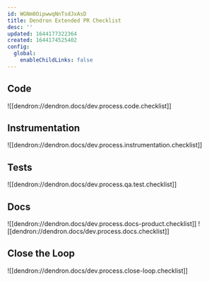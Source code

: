 ```yaml
---
id: WGNm0OipwwqNnTsdJxAsD
title: Dendron Extended PR Checklist
desc: ''
updated: 1644177322364
created: 1644174525402
config:
  global:
    enableChildLinks: false
---
```


## Code
![[dendron://dendron.docs/dev.process.code.checklist]]

## Instrumentation
![[dendron://dendron.docs/dev.process.instrumentation.checklist]]

## Tests
![[dendron://dendron.docs/dev.process.qa.test.checklist]]

## Docs
![[dendron://dendron.docs/dev.process.docs-product.checklist]]
![[dendron://dendron.docs/dev.process.docs.checklist]]

## Close the Loop
![[dendron://dendron.docs/dev.process.close-loop.checklist]]